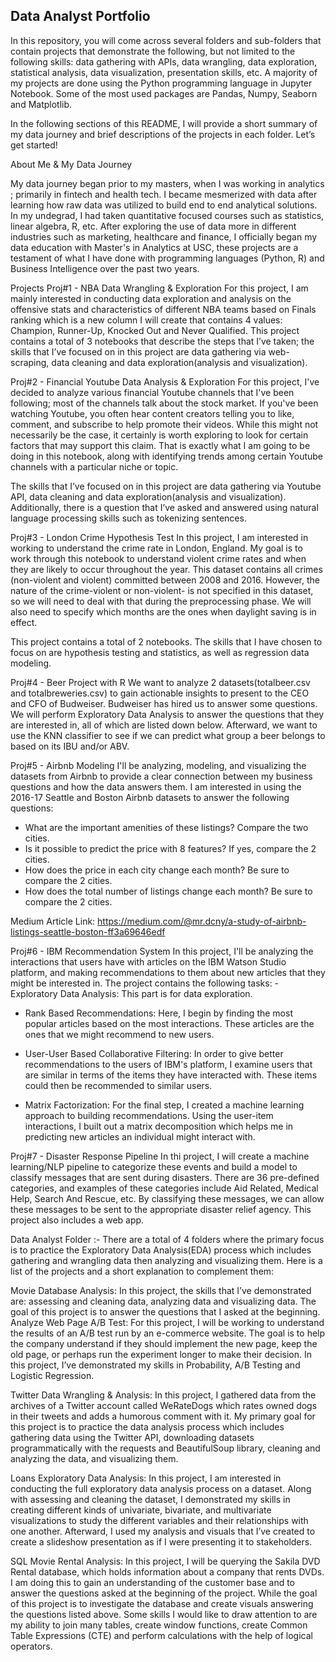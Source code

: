 ## Data Analyst Portfolio




In this repository, you will come across several folders and sub-folders that contain projects that demonstrate the following, but not limited to the following skills: data gathering with APIs, data wrangling, data exploration, statistical analysis, data visualization, presentation skills, etc. A majority of my projects are done using the Python programming language in Jupyter Notebook. Some of the most used packages are Pandas, Numpy, Seaborn and Matplotlib.

In the following sections of this README, I will provide a short summary of my data journey and brief descriptions of the projects in each folder. Let’s get started!

About Me & My Data Journey

My data journey began prior to my masters, when I was working in analytics ; primarily in fintech and health tech. I became mesmerized with data after learning how raw data was utilized to build end to end analytical solutions. In my undegrad, I had taken quantitative focused courses such as statistics, linear algebra, R, etc. After exploring the use of data more in different industries such as marketing, healthcare and finance, I officially began my data education with Master's in Analytics at USC, these projects are a testament of what I have done with programming languages (Python, R) and Business Intelligence over the past two years.

Projects
Proj#1 - NBA Data Wrangling & Exploration
For this project, I am mainly interested in conducting data exploration and analysis on the offensive stats and characteristics of different NBA teams based on Finals ranking which is a new column I will create that contains 4 values: Champion, Runner-Up, Knocked Out and Never Qualified. This project contains a total of 3 notebooks that describe the steps that I’ve taken; the skills that I’ve focused on in this project are data gathering via web-scraping, data cleaning and data exploration(analysis and visualization).

Proj#2 - Financial Youtube Data Analysis & Exploration
For this project, I've decided to analyze various financial Youtube channels that I've been following; most of the channels talk about the stock market. If you've been watching Youtube, you often hear content creators telling you to like, comment, and subscribe to help promote their videos. While this might not necessarily be the case, it certainly is worth exploring to look for certain factors that may support this claim. That is exactly what I am going to be doing in this notebook, along with identifying trends among certain Youtube channels with a particular niche or topic.

The skills that I’ve focused on in this project are data gathering via Youtube API, data cleaning and data exploration(analysis and visualization). Additionally, there is a question that I’ve asked and answered using natural language processing skills such as tokenizing sentences.

Proj#3 - London Crime Hypothesis Test
In this project, I am interested in working to understand the crime rate in London, England. My goal is to work through this notebook to understand violent crime rates and when they are likely to occur throughout the year. This dataset contains all crimes (non-violent and violent) committed between 2008 and 2016. However, the nature of the crime-violent or non-violent- is not specified in this dataset, so we will need to deal with that during the preprocessing phase. We will also need to specify which months are the ones when daylight saving is in effect.

This project contains a total of 2 notebooks. The skills that I have chosen to focus on are hypothesis testing and statistics, as well as regression data modeling.

Proj#4 - Beer Project with R
We want to analyze 2 datasets(totalbeer.csv and totalbreweries.csv) to gain actionable insights to present to the CEO and CFO of Budweiser. Budweiser has hired us to answer some questions. We will perform Exploratory Data Analysis to answer the questions that they are interested in, all of which are listed down below. Afterward, we want to use the KNN classifier to see if we can predict what group a beer belongs to based on its IBU and/or ABV.

Proj#5 - Airbnb Modeling
I'll be analyzing, modeling, and visualizing the datasets from Airbnb to provide a clear connection between my business questions and how the data answers them. I am interested in using the 2016-17 Seattle and Boston Airbnb datasets to answer the following questions:
- What are the important amenities of these listings? Compare the two cities.
- Is it possible to predict the price with 8 features? If yes, compare the 2 cities.
- How does the price in each city change each month? Be sure to compare the 2 cities.
- How does the total number of listings change each month? Be sure to compare the 2 cities.

Medium Article Link: https://medium.com/@mr.dcny/a-study-of-airbnb-listings-seattle-boston-ff3a69646edf

Proj#6 - IBM Recommendation System
In this project, I'll be analyzing the interactions that users have with articles on the IBM Watson Studio platform, and making recommendations to them about new articles that they might be interested in. The project contains the following tasks: - Exploratory Data Analysis: This part is for data exploration.

- Rank Based Recommendations: Here, I begin by finding the most popular articles based on the most interactions. These  articles are the ones that we might recommend to new users.

- User-User Based Collaborative Filtering: In order to give better recommendations to the users of IBM's platform, I examine users that are similar in terms of the items they have interacted with. These items could then be recommended to similar users.

- Matrix Factorization: For the final step, I created a machine learning approach to building recommendations. Using the user-item interactions, I built out a matrix decomposition which helps me in predicting new articles an individual might interact with.
  
Proj#7 - Disaster Response Pipeline
In thi project, I will create a machine learning/NLP pipeline to categorize these events and build a model to classify messages that are sent during disasters. There are 36 pre-defined categories, and examples of these categories include Aid Related, Medical Help, Search And Rescue, etc. By classifying these messages, we can allow these messages to be sent to the appropriate disaster relief agency. This project also includes a web app.

Data Analyst Folder :-
There are a total of 4 folders where the primary focus is to practice the Exploratory Data Analysis(EDA) process which includes gathering and wrangling data then analyzing and visualizing them. Here is a list of the projects and a short explanation to complement them:

Movie Database Analysis: In this project, the skills that I’ve demonstrated are: assessing and cleaning data, analyzing data and visualizing data. The goal of this project is to answer the questions that I asked at the beginning.
Analyze Web Page A/B Test: For this project, I will be working to understand the results of an A/B test run by an e-commerce website. The goal is to help the company understand if they should implement the new page, keep the old page, or perhaps run the experiment longer to make their decision. In this project, I’ve demonstrated my skills in Probability, A/B Testing and Logistic Regression.

Twitter Data Wrangling & Analysis: In this project, I gathered data from the archives of a Twitter account called WeRateDogs which rates owned dogs in their tweets and adds a humorous comment with it. My primary goal for this project is to practice the data analysis process which includes gathering data using the Twitter API, downloading datasets programmatically with the requests and BeautifulSoup library, cleaning and analyzing the data, and visualizing them.

Loans Exploratory Data Analysis: In this project, I am interested in conducting the full exploratory data analysis process on a dataset. Along with assessing and cleaning the dataset, I demonstrated my skills in creating different kinds of univariate, bivariate, and multivariate visualizations to study the different variables and their relationships with one another. Afterward, I used my analysis and visuals that I’ve created to create a slideshow presentation as if I were presenting it to stakeholders.

SQL Movie Rental Analysis: In this project, I will be querying the Sakila DVD Rental database, which holds information about a company that rents DVDs. I am doing this to gain an understanding of the customer base and to answer the questions asked at the beginning of the project. While the goal of this project is to investigate the database and create visuals answering the questions listed above. Some skills I would like to draw attention to are my ability to join many tables, create window functions, create Common Table Expressions (CTE) and perform calculations with the help of logical operators.
